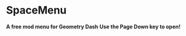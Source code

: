 # SpaceMenu
**<cg>A free mod menu for Geometry Dash</c>**
**<cb>Use the Page Down key to open!</c>**
